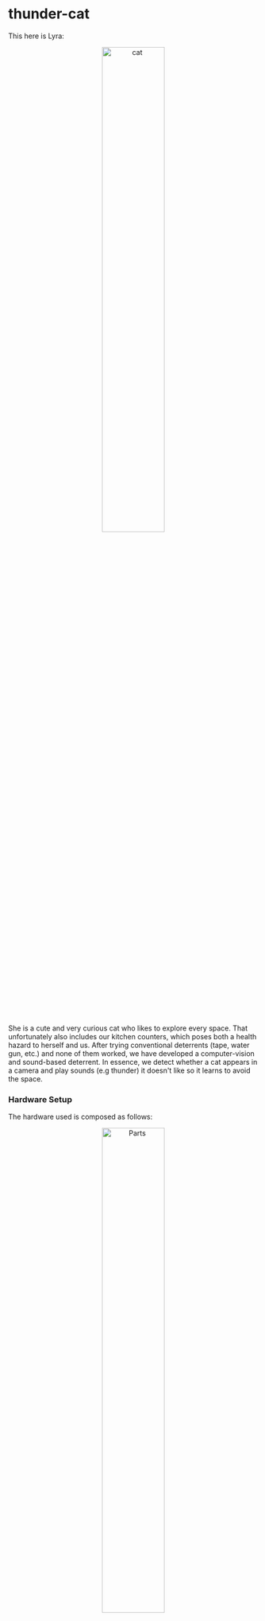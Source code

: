 # thunder-cat
This here is Lyra:
<p align="center">
  <img src="doc/lyra.jpg" alt="cat" style="max-width: 100%; width: 50%;"/>
</p>

She is a cute and very curious cat who likes to explore every space. That unfortunately also includes our kitchen counters, which poses both a health hazard to herself and us. After trying conventional deterrents (tape, water gun, etc.) and none of them worked, we have developed a computer-vision and sound-based deterrent. In essence, we detect whether a cat appears in a camera and play sounds (e.g thunder) it doesn't like so it learns to avoid the space.

### Hardware Setup
The hardware used is composed as follows:

<p align="center">
  <img src="doc/hardware_setup.jpg" alt="Parts" style="max-width: 100%; width: 50%;"/>
</p>

Where the parts are:
- [**Raspberry Pi 5, 8GB**](https://www.digikey.ch/de/products/detail/raspberry-pi/SC1112/21658257?so=89455186&content=productdetail_CH) - the setup uses ~4.5GB, so the smaller variant will start using the swap space
- [**27 USB-C PSU**](https://www.digikey.ch/de/products/detail/raspberry-pi/SC1407/21658269?so=89455186&content=productdetail_CH)
- [**Arducam 2MP IMX462 Day and IR Night Vision USB Camera with Metal Case**](https://www.arducam.com/product/arducam-2mp-imx462-day-and-ir-night-vision-usb-camera-with-metal-case/) - would probably not buy again. It was easy to use and functioned at night, but the images were very noisy and would occasionally throw off the background subtractor. No amount of tweaking seemed to make this fully go away.
- [**52Pi Ice Tower Plus for Raspberry Pi 5, Aluminum Heatsink**](https://52pi.com/products/ice-tower-plus-for-raspberry-pi-5-for-raspberry-pi-5) - haven't done a detailed temperature analysis, but this did lower the operating temperature from 75°C -> 50°C. Probably don't need a cooler this powerful, but it is nice and quiet.
- [**Creative T60 Speakers**](https://en.creative.com/p/speakers/creative-t60) - overkill, some cheaper speakers would do fine, but I already
had them and they're good speakers.

### How it works
There are 2 main components to the implementation: identifying objects and classifying them as a "cat" or something "other". See below diagram for the two steps:

<p align="center">
  <img src="doc/overview_diagram.png" alt="software overview" style="max-width: 100%; width: 80%;"/>
</p>

#### Object Detection
We use a background subtractor to learn the distribution of the pixels in the video feed (important, as the camera is noisy) and the subtract each new frame to get the pixels that have changed. When an object (i.e the cat) moves, this results in pixel clusters that differ from the background. We can then detect the clusters and merge them to get a bounding box, which we use to get the moving object. This approach is not perfectly accurate, but it is very efficient.

### Classification
Once we have collected some $n$ frames, we sample the $k$ ones with the most amount of motion (as more motion lets us draw more accurate boxes). We then pass these into a model pre-trained on the 1K [imagenet dataset](https://paperswithcode.com/dataset/imagenet) and get back a tensor of $(k, 1000)$ class weights.

Now imagenet does have 5 classes for housecats, so it is quite straightforward to detect a "cat" based on probability of those. However, more difficult is capturing the "other" class  (everything that is not a cat) and relying just on the "cat" class probabilities. Doing so leads to _false positives_, such as confusing human hair or very fuzzy sweaters for a cat. One approach could be to replace the imagenet model's classification head with one that only has those 2 classes and fine-tune on either the original imagenet data or our own. This is however, quite computive intensive to do and even just running inference on a raspberry pi is slow.

Instead we opted to treat the $(k, 1000)$ imagenet class weights as features of their own and trained a [Light-Gradient Boosting Machine (LGBM)](https://lightgbm.readthedocs.io/en/stable/) on a few hours of house-cat and non-cat data. This turned out to be fast enough, that we could even perform hyper-parameter tuning such that with $k$-fold validation, the model has a 0.01% false positive rate and a 1.3% false negative rate (we prioritised minimising false positives).

<p align="center">
  <img src="doc/confusion_matrix.png" alt="software overview" style="max-width: 100%; width: 50%;"/>
</p>

### Performance
As we are using a CPU-only setup, it is worthwhile to inspect the performance. The below flamechart is from classifying a 5min video recorded using the camera. We can observe that the main performance bottleneck is from the motion capture OpenCV operations which needed to be run on every frame. These already run some optimised C++ code underneath, so there's not many easy optimisations that would not require rewriting most of the code. Even porting everything to C++ will probably not improve performance substantially and the code already uses all threads, so 480p at 30FPS is likely the limit of what the raspberry pi can manage. Raising the resolution to 720p already lowers the FPS to 15, so it is not advisable.

<p align="center">
  <img src="doc/performance_chart.png" alt="Performance"/>
</p>

### Data
The data for the training is not shared within the repository for privacy reasons. However, it is not difficult
to gather with the camera setup. Around 3000 cat video frames and 10000 other video frames were used to train the
downstream LGBM classifier, which at a sampling rate of roughly 1 in 10 frames corresponds to 30000+100000 = 130k frames in total. At 30FPS this is only about 1.2h of video, which is easy to gather and train on-device. It may also not even be necessary as the LGBM classifier should work out of the box for most cats vs. non-cats.

## Installation
1. Install Python 3.11.*.
2. Install linux video utiliy devices: `sudo apt install v4l-utils`.
3. Create a virtual environment and `pip install -r requirements.txt`.
4. Add the source code folder to `PYTHONPATH` (i.e `export PYTHONPATH="${PYTHONPATH}:${PWD}/src"`)
5. Run `./generate_data_folders.sh` to create the folders to contain sound, video and logging data.
6. (Optional) run `pre-commit install` to enable pre-commit hooks.

## Running
By default, the application's main entrypoint is the `src/thundercat.py` file. It does not have a commandline and can simply be run with with:

- ```python ./src/thundercat.py```

It is also possible to train the LGBM classifier using the `analysis.py`, which expects training videos in `data/video/evaluation/cat` and `data/video/evaluation/other` respectively. It is runnable via:

- ```python ./src/analysis.py```

### Streaming to another device
By default, the output of `thundercat.py` are video and log files in `data/log`. It is also possible to stream the video to another device though using the instructions below.
1. Determine the host IP address (e.g `ifconfig`) and a free port and assign them to Env variables `HOST_IP` and `HOST_PORT` on the device side.
2. Run `python ./src/thundercat.py` on the device side.
3. On the host side, receive the video with a suitable UDP streaming tool. E.g `ffplay -fflags nobuffer udp://<HOST_IP>:<HOST_PORT>?pkt_size=1316`

### Running the application as a service
To setup the application as a service, use the `thundercat.service` file (NOTE: set `User` and `Group` to the user name).
1. Verify the the service file: `sudo systemd-analyze verify thundercat.service`
2. Copy the file to the OS services: `sudo cp thundercat.service /etc/systemd/system/thundercat.service`
3. Reload the service daemon: `sudo systemctl daemon-reload`
4. Start the service: `sudo systemctl start thundercat`
5. Enable it to start on OS boot: `sudo systemctl enable thundercat`

For debugging, run:
- `sudo systemctl status thundercat` to check the service status
- `tail -f /var/log/thundercat.log` to inspect STDOUT log
- `tail -f /var/log/thundercat_error.log` to inspect STDERR log

Additionally, you may want to periodically restart the device (there are no known memory leaks, but it is still better to do so). This can be done via a CRON job:
1. Open the CRON editor `sudo crontab -e`
2. Add a line to restart at 02:00 `0 2 * * * /sbin/shutdown -r now >> /var/log/restart.log 2>&1`
3. Check the job is added `sudo crontab -l`

## Other

### Logging
The logging of the code can be controlled with the `LOG_LEVEL` env var. For example `export LOG_LEVEL="DEBUG"`.


